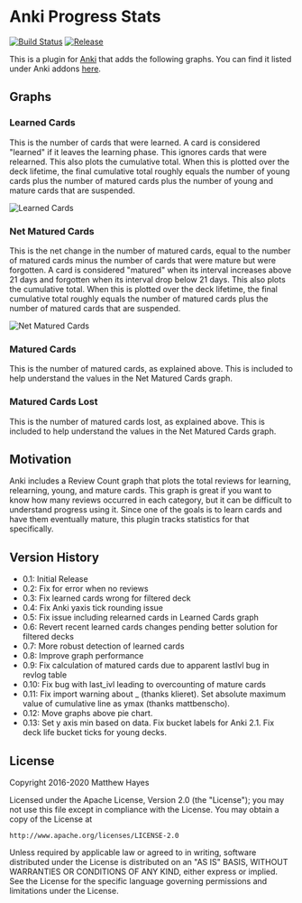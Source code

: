 # Anki Progress Stats

[![Build Status](https://travis-ci.org/matthayes/anki_progress_stats.svg?branch=master)](https://travis-ci.org/matthayes/anki_progress_stats)
[![Release](https://img.shields.io/badge/release-v0.13-brightgreen.svg)](https://github.com/matthayes/anki_progress_stats/releases/tag/v0.13)

This is a plugin for [Anki](http://ankisrs.net/) that adds the following graphs.  You can find it listed under Anki addons [here](https://ankiweb.net/shared/info/266436365).

## Graphs

### Learned Cards

This is the number of cards that were learned.  A card is considered "learned" if it leaves the learning phase.  This ignores cards that were relearned.  This also plots the cumulative total. When this is plotted over the deck lifetime, the final cumulative total roughly equals the number of young cards plus the number of matured cards plus the number of young and mature cards that are suspended.

![Learned Cards](https://raw.githubusercontent.com/matthayes/anki_progress_stats/master/screenshots/learned_cards.png)

### Net Matured Cards

This is the net change in the number of matured cards, equal to the number of matured cards minus the number of cards that were mature but were forgotten.  A card is considered "matured" when its interval increases above 21 days and forgotten when its interval drop below 21 days.  This also plots the cumulative total. When this is plotted over the deck lifetime, the final cumulative total roughly equals the number of matured cards plus the number of matured cards that are suspended.

![Net Matured Cards](https://raw.githubusercontent.com/matthayes/anki_progress_stats/master/screenshots/net_matured_cards.png)

### Matured Cards

This is the number of matured cards, as explained above.  This is included to help understand the values in the Net Matured Cards graph.

### Matured Cards Lost

This is the number of matured cards lost, as explained above.  This is included to help understand the values in the Net Matured Cards graph.

## Motivation

Anki includes a Review Count graph that plots the total reviews for learning, relearning, young, and mature cards.  This graph is great if you want to know how many reviews occurred in each category, but it can be difficult to understand progress using it.  Since one of the goals is to learn cards and have them eventually mature, this plugin tracks statistics for that specifically.

## Version History

* 0.1: Initial Release
* 0.2: Fix for error when no reviews
* 0.3: Fix learned cards wrong for filtered deck
* 0.4: Fix Anki yaxis tick rounding issue
* 0.5: Fix issue including relearned cards in Learned Cards graph
* 0.6: Revert recent learned cards changes pending better solution for filtered decks
* 0.7: More robust detection of learned cards
* 0.8: Improve graph performance
* 0.9: Fix calculation of matured cards due to apparent lastIvl bug in revlog table
* 0.10: Fix bug with last_ivl leading to overcounting of mature cards
* 0.11: Fix import warning about _ (thanks klieret). Set absolute maximum value of cumulative line as ymax (thanks mattbenscho).
* 0.12: Move graphs above pie chart.
* 0.13: Set y axis min based on data. Fix bucket labels for Anki 2.1. Fix deck life bucket ticks for young decks.

## License

Copyright 2016-2020 Matthew Hayes

Licensed under the Apache License, Version 2.0 (the "License");
you may not use this file except in compliance with the License.
You may obtain a copy of the License at

    http://www.apache.org/licenses/LICENSE-2.0

Unless required by applicable law or agreed to in writing, software
distributed under the License is distributed on an "AS IS" BASIS,
WITHOUT WARRANTIES OR CONDITIONS OF ANY KIND, either express or implied.
See the License for the specific language governing permissions and
limitations under the License.
